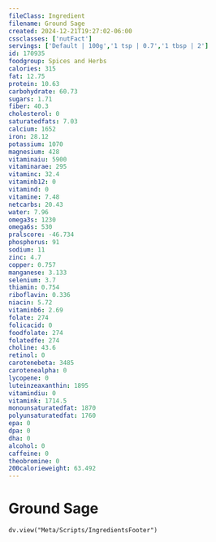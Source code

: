 ```yaml
---
fileClass: Ingredient
filename: Ground Sage
created: 2024-12-21T19:27:02-06:00
cssclasses: ['nutFact']
servings: ['Default | 100g','1 tsp | 0.7','1 tbsp | 2']
id: 170935
foodgroup: Spices and Herbs
calories: 315
fat: 12.75
protein: 10.63
carbohydrate: 60.73
sugars: 1.71
fiber: 40.3
cholesterol: 0
saturatedfats: 7.03
calcium: 1652
iron: 28.12
potassium: 1070
magnesium: 428
vitaminaiu: 5900
vitaminarae: 295
vitaminc: 32.4
vitaminb12: 0
vitamind: 0
vitamine: 7.48
netcarbs: 20.43
water: 7.96
omega3s: 1230
omega6s: 530
pralscore: -46.734
phosphorus: 91
sodium: 11
zinc: 4.7
copper: 0.757
manganese: 3.133
selenium: 3.7
thiamin: 0.754
riboflavin: 0.336
niacin: 5.72
vitaminb6: 2.69
folate: 274
folicacid: 0
foodfolate: 274
folatedfe: 274
choline: 43.6
retinol: 0
carotenebeta: 3485
carotenealpha: 0
lycopene: 0
luteinzeaxanthin: 1895
vitamindiu: 0
vitamink: 1714.5
monounsaturatedfat: 1870
polyunsaturatedfat: 1760
epa: 0
dpa: 0
dha: 0
alcohol: 0
caffeine: 0
theobromine: 0
200calorieweight: 63.492
---
```


# Ground Sage

```dataviewjs
dv.view("Meta/Scripts/IngredientsFooter")
```